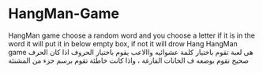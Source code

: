 # HangMan-Game
HangMan game choose a random word and you choose a letter if it is in the word it will put it in below empty box, if not it will drow Hang
HangMan game  هى لعبة تقوم باختيار كلمة عشوائيه واالاعب يقوم باختيار الحروف اذا كان الحرف صحيح  تقوم بوضعه ف الخانات الفارغة ، واذا كانت خاطئة تقوم برسم جزء من المشنئة 
